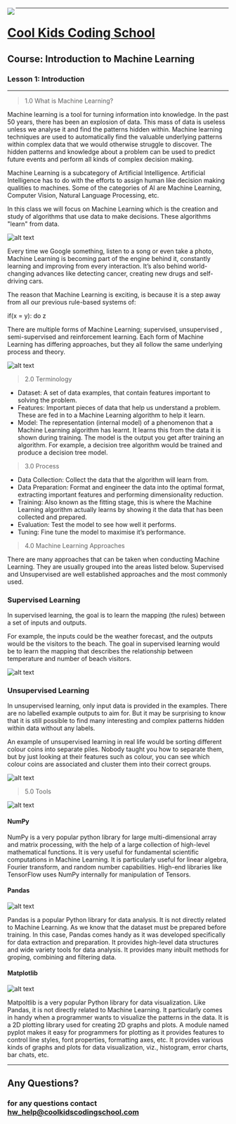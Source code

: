 <div>

<p>
<img align=left src="images/ckcslogo.png">
</p>

---

<p>
<H1 align=left><a href="http://www.coolkidscodingschool.com">Cool Kids Coding School</a></H1>
<H2 align=left>Course: <strong>Introduction to Machine Learning</strong></H1>
<H3 align=left>Lesson 1: <strong>Introduction</strong></H3>
</p>

</div>

---

> 1.0 What is Machine Learning?

Machine learning is a tool for turning information into knowledge. In the past 50 years, there has been an explosion of data. This mass of data is useless unless we analyse it and find the patterns hidden within. Machine learning techniques are used to automatically find the valuable underlying patterns within complex data that we would otherwise struggle to discover. The hidden patterns and knowledge about a problem can be used to predict future events and perform all kinds of complex decision making.

Machine Learning is a subcategory of Artificial Intelligence.  Artificial Intelligence has to do with the efforts to assign human like decision making qualities to machines.  Some of the categories of AI are Machine Learning, Computer Vision, Natural Language Processing, etc.  

In this class we will focus on Machine Learning which is the creation and study of algorithms that use data to make decisions.  These algorithms "learn" from data.

![alt text][ml]

[ml]: ./images/machine_learning_deep_learning.png

Every time we Google something, listen to a song or even take a photo, Machine Learning is becoming part of the engine behind it, constantly learning and improving from every interaction. It’s also behind world-changing advances like detecting cancer, creating new drugs and self-driving cars.

The reason that Machine Learning is exciting, is because it is a step away from all our previous rule-based systems of:

if(x = y): 
    do z

There are multiple forms of Machine Learning; supervised, unsupervised , semi-supervised and reinforcement learning. Each form of Machine Learning has differing approaches, but they all follow the same underlying process and theory. 

![alt text][ml_types]

[ml_types]: ./images/learning.jpeg

> 2.0 Terminology

+ Dataset: A set of data examples, that contain features important to solving the problem.
+ Features: Important pieces of data that help us understand a problem. These are fed in to a Machine Learning algorithm to help it learn.
+ Model: The representation (internal model) of a phenomenon that a Machine Learning algorithm has learnt. It learns this from the data it is shown during training. The model is the output you get after training an algorithm. For example, a decision tree algorithm would be trained and produce a decision tree model.

> 3.0 Process

+ Data Collection: Collect the data that the algorithm will learn from.
+ Data Preparation: Format and engineer the data into the optimal format, extracting important features and performing dimensionality reduction.
+ Training: Also known as the fitting stage, this is where the Machine Learning algorithm actually learns by showing it the data that has been collected and prepared.
+ Evaluation: Test the model to see how well it performs.
+ Tuning: Fine tune the model to maximise it’s performance.

> 4.0 Machine Learning Approaches

There are many approaches that can be taken when conducting Machine Learning. They are usually grouped into the areas listed below. Supervised and Unsupervised are well established approaches and the most commonly used.

### Supervised Learning
In supervised learning, the goal is to learn the mapping (the rules) between a set of inputs and outputs.

For example, the inputs could be the weather forecast, and the outputs would be the visitors to the beach. The goal in supervised learning would be to learn the mapping that describes the relationship between temperature and number of beach visitors.

![alt text][supervised]

[supervised]: ./images/supervised_learning.png

### Unsupervised Learning
In unsupervised learning, only input data is provided in the examples. There are no labelled example outputs to aim for. But it may be surprising to know that it is still possible to find many interesting and complex patterns hidden within data without any labels.

An example of unsupervised learning in real life would be sorting different colour coins into separate piles. Nobody taught you how to separate them, but by just looking at their features such as colour, you can see which colour coins are associated and cluster them into their correct groups.

![alt text][unsupervised]

[unsupervised]: ./images/unsupervised_learning.png


> 5.0 Tools

![alt text][numpy]

[numpy]: ./images/numpy.jpeg

#### NumPy
NumPy is a very popular python library for large multi-dimensional array and matrix processing, with the help of a large collection of high-level mathematical functions. It is very useful for fundamental scientific computations in Machine Learning. It is particularly useful for linear algebra, Fourier transform, and random number capabilities. High-end libraries like TensorFlow uses NumPy internally for manipulation of Tensors.

#### Pandas
![alt text][pandas]

[pandas]: ./images/pandas.png
Pandas is a popular Python library for data analysis. It is not directly related to Machine Learning. As we know that the dataset must be prepared before training. In this case, Pandas comes handy as it was developed specifically for data extraction and preparation. It provides high-level data structures and wide variety tools for data analysis. It provides many inbuilt methods for groping, combining and filtering data.

#### Matplotlib
![alt text][matplotlib]

[matplotlib]: ./images/matplotlib.png
Matpoltlib is a very popular Python library for data visualization. Like Pandas, it is not directly related to Machine Learning. It particularly comes in handy when a programmer wants to visualize the patterns in the data. It is a 2D plotting library used for creating 2D graphs and plots. A module named pyplot makes it easy for programmers for plotting as it provides features to control line styles, font properties, formatting axes, etc. It provides various kinds of graphs and plots for data visualization, viz., histogram, error charts, bar chats, etc.

---

## **Any Questions?**

### **for any questions contact hw_help@coolkidscodingschool.com**
